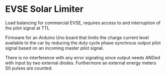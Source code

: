 # EVSE Solar Limiter

Load balancing for commercial EVSE, requires access to and interruption of the pilot signal at TTL

Firmware for an Arduino Uno board that limits the charge current level available to the car by reducing the duty cycle
phase synchrous output pilot signal based on an incoming master pilot signal. 

There is no interference with
any error signaling since output needs ANDed with input by two external diodes. 
Furthermore an external energy meters S0 pulses are counted.
